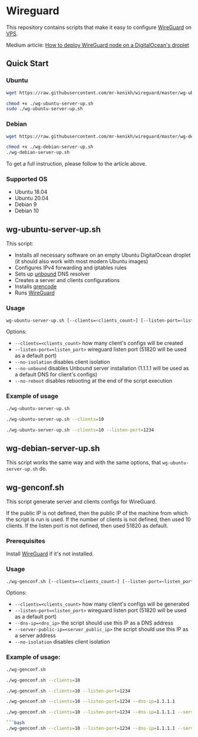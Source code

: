 # Wireguard

This repository contains scripts that make it easy to configure [WireGuard](https://www.wireguard.com)
on [VPS](https://en.wikipedia.org/wiki/Virtual_private_server).

Medium article: [How to deploy WireGuard node on a DigitalOcean's droplet](https://medium.com/@drew2a/replace-your-vpn-provider-by-setting-up-wireguard-on-digitalocean-6954c9279b17)

## Quick Start

### Ubuntu

```bash
wget https://raw.githubusercontent.com/mr-kenikh/wireguard/master/wg-ubuntu-server-up.sh

chmod +x ./wg-ubuntu-server-up.sh
sudo ./wg-ubuntu-server-up.sh
```

### Debian

```bash
wget https://raw.githubusercontent.com/mr-kenikh/wireguard/master/wg-debian-server-up.sh

chmod +x ./wg-debian-server-up.sh
./wg-debian-server-up.sh
```

To get a full instruction, please follow to the article above.

### Supported OS

- Ubuntu 18.04
- Ubuntu 20.04
- Debian 9
- Debian 10

## wg-ubuntu-server-up.sh

This script:

- Installs all necessary software on an empty Ubuntu DigitalOcean droplet
  (it should also work with most modern Ubuntu images)
- Configures IPv4 forwarding and iptables rules
- Sets up [unbound](https://github.com/NLnetLabs/unbound) DNS resolver
- Creates a server and clients configurations
- Installs [qrencode](https://github.com/fukuchi/libqrencode/)
- Runs [WireGuard](https://www.wireguard.com)

### Usage

```bash
wg-ubuntu-server-up.sh [--clients=<clients_count>] [--listen-port=<listen_port>] [--no-reboot] [--no-unbound]
```

Options:

- `--clients=<clients_count>` how many client's configs will be created
- `--listen-port=<listen_port>` wireguard listen port (51820 will be used as a default port)
- `--no-isolation` disables client isolation
- `--no-unbound` disables Unbound server installation (1.1.1.1 will be used as a default DNS for client's configs)
- `--no-reboot` disables rebooting at the end of the script execution

### Example of usage

```bash
./wg-ubuntu-server-up.sh
```

```bash
./wg-ubuntu-server-up.sh --clients=10
```

```bash
./wg-ubuntu-server-up.sh --clients=10 --listen-port=1234
```

## wg-debian-server-up.sh

This script works the same way and with the same options, that `wg-ubuntu-server-up.sh` do.

## wg-genconf.sh

This script generate server and clients configs for WireGuard.

If the public IP is not defined, then the public IP of the machine from which the script is run is used.
If the number of clients is not defined, then used 10 clients.
If the listen port is not defined, then used 51820 as default.

### Prerequisites

Install [WireGuard](https://www.wireguard.com) if it's not installed.

### Usage

```bash
./wg-genconf.sh [--clients=<clients_count>] [--listen-port=<listen_port>] [--dns-ip=<dns_ip>] [--server-public-ip=<server_public_ip>] [--no-isolation]
```

Options:

- `--clients=<clients_count>` how many client's configs will be generated
- `--listen-port=<listen_port>` wireguard listen port (51820 will be used as a default port)
- `--dns-ip=<dns_ip>` the script should use this IP as a DNS address
- `--server-public-ip=<server_public_ip>` the script should use this IP as a server address
- `--no-isolation` disables client isolation

### Example of usage:

```bash
./wg-genconf.sh
```

```bash
./wg-genconf.sh --clients=10
```

```bash
./wg-genconf.sh --clients=10 --listen-port=1234
```

```bash
./wg-genconf.sh --clients=10 --listen-port=1234 --dns-ip=1.1.1.1
```

````bash
./wg-genconf.sh --clients=10 --listen-port=1234 --dns-ip=1.1.1.1 --server-public-ip157.245.73.253

```bash
./wg-genconf.sh --clients=10 --listen-port=1234 --dns-ip=1.1.1.1 --server-public-ip157.245.73.253 --no-isolation
````
